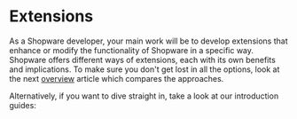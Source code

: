 # Extensions

As a Shopware developer, your main work will be to develop extensions that enhance or modify the functionality of Shopware in a specific way. Shopware offers different ways of extensions, each with its own benefits and implications. To make sure you don't get lost in all the options, look at the next [overview](overview) article which compares the approaches.

Alternatively, if you want to dive straight in, take a look at our introduction guides:

<PageRef page="plugins/plugin-base-guide" />

<PageRef page="apps/app-base-guide" />

<PageRef page="themes/theme-base-guide" />
